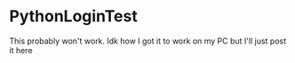# PythonLoginTest
This probably won't work. Idk how I got it to work on my PC but I'll just post it here
